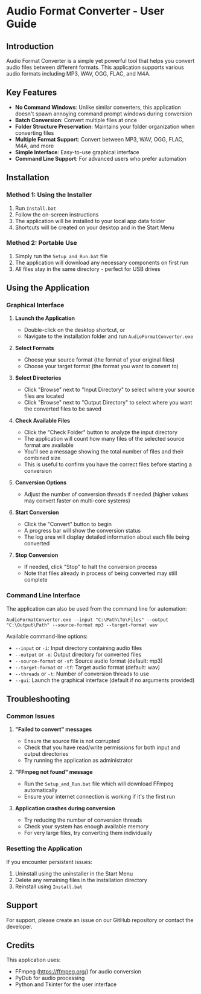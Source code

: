 # Audio Format Converter - User Guide

## Introduction
Audio Format Converter is a simple yet powerful tool that helps you convert audio files between different formats. This application supports various audio formats including MP3, WAV, OGG, FLAC, and M4A.

## Key Features
- **No Command Windows**: Unlike similar converters, this application doesn't spawn annoying command prompt windows during conversion
- **Batch Conversion**: Convert multiple files at once
- **Folder Structure Preservation**: Maintains your folder organization when converting files
- **Multiple Format Support**: Convert between MP3, WAV, OGG, FLAC, M4A, and more
- **Simple Interface**: Easy-to-use graphical interface
- **Command Line Support**: For advanced users who prefer automation

## Installation

### Method 1: Using the Installer
1. Run `Install.bat`
2. Follow the on-screen instructions
3. The application will be installed to your local app data folder
4. Shortcuts will be created on your desktop and in the Start Menu

### Method 2: Portable Use
1. Simply run the `Setup_and_Run.bat` file
2. The application will download any necessary components on first run
3. All files stay in the same directory - perfect for USB drives

## Using the Application

### Graphical Interface

1. **Launch the Application**
   - Double-click on the desktop shortcut, or
   - Navigate to the installation folder and run `AudioFormatConverter.exe`

2. **Select Formats**
   - Choose your source format (the format of your original files)
   - Choose your target format (the format you want to convert to)

3. **Select Directories**
   - Click "Browse" next to "Input Directory" to select where your source files are located
   - Click "Browse" next to "Output Directory" to select where you want the converted files to be saved

4. **Check Available Files**
   - Click the "Check Folder" button to analyze the input directory
   - The application will count how many files of the selected source format are available
   - You'll see a message showing the total number of files and their combined size
   - This is useful to confirm you have the correct files before starting a conversion

5. **Conversion Options**
   - Adjust the number of conversion threads if needed (higher values may convert faster on multi-core systems)

6. **Start Conversion**
   - Click the "Convert" button to begin
   - A progress bar will show the conversion status
   - The log area will display detailed information about each file being converted

6. **Stop Conversion**
   - If needed, click "Stop" to halt the conversion process
   - Note that files already in process of being converted may still complete

### Command Line Interface

The application can also be used from the command line for automation:

```
AudioFormatConverter.exe --input "C:\Path\To\Files" --output "C:\Output\Path" --source-format mp3 --target-format wav
```

Available command-line options:
- `--input` or `-i`: Input directory containing audio files
- `--output` or `-o`: Output directory for converted files
- `--source-format` or `-sf`: Source audio format (default: mp3)
- `--target-format` or `-tf`: Target audio format (default: wav)
- `--threads` or `-t`: Number of conversion threads to use
- `--gui`: Launch the graphical interface (default if no arguments provided)

## Troubleshooting

### Common Issues

1. **"Failed to convert" messages**
   - Ensure the source file is not corrupted
   - Check that you have read/write permissions for both input and output directories
   - Try running the application as administrator

2. **"FFmpeg not found" message**
   - Run the `Setup_and_Run.bat` file which will download FFmpeg automatically
   - Ensure your internet connection is working if it's the first run

3. **Application crashes during conversion**
   - Try reducing the number of conversion threads
   - Check your system has enough available memory
   - For very large files, try converting them individually

### Resetting the Application

If you encounter persistent issues:
1. Uninstall using the uninstaller in the Start Menu
2. Delete any remaining files in the installation directory
3. Reinstall using `Install.bat`

## Support

For support, please create an issue on our GitHub repository or contact the developer.

## Credits

This application uses:
- FFmpeg (https://ffmpeg.org/) for audio conversion
- PyDub for audio processing
- Python and Tkinter for the user interface

